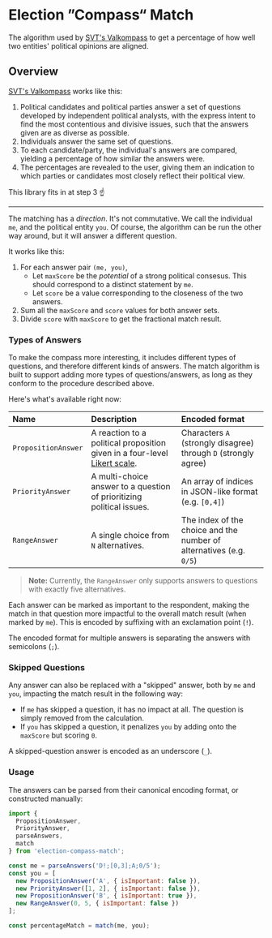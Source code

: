 # Election ”Compass“ Match

The algorithm used by [SVT's Valkompass](https://valkompassen.svt.se) to get a percentage of how well two entities' political opinions are aligned.

## Overview

[SVT's Valkompass](https://valkompassen.svt.se) works like this:

1. Political candidates and political parties answer a set of questions developed by independent political analysts, with the express intent to find the most contentious and divisive issues, such that the answers given are as diverse as possible.
2. Individuals answer the same set of questions.
3. To each candidate/party, the individual's answers are compared, yielding a percentage of how similar the answers were.
4. The percentages are revealed to the user, giving them an indication to which parties or candidates most closely reflect their political view.

This library fits in at step 3 :point_up:

---

The matching has a _direction_. It's not commutative. We call the individual `me`, and the political entity `you`. Of course, the algorithm can be run the other way around, but it will answer a different question.

It works like this:

1. For each answer pair `(me, you)`,
   - Let `maxScore` be the _potential_ of a strong political consesus. This should correspond to a distinct statement by `me`.
   - Let `score` be a value corresponding to the closeness of the two answers.
2. Sum all the `maxScore` and `score` values for both answer sets.
3. Divide `score` with `maxScore` to get the fractional match result.

### Types of Answers

To make the compass more interesting, it includes different types of questions, and therefore different kinds of answers. The match algorithm is built to support adding more types of questions/answers, as long as they conform to the procedure described above.

Here's what's available right now:

| Name                | Description                                                                         | Encoded format                                                      |
| :------------------ | :---------------------------------------------------------------------------------- | :------------------------------------------------------------------ |
| `PropositionAnswer` | A reaction to a political proposition given in a four-level [Likert scale][likert]. | Characters `A` (strongly disagree) through `D` (strongly agree)     |
| `PriorityAnswer`    | A multi-choice answer to a question of prioritizing political issues.               | An array of indices in JSON-like format (e.g. `[0,4]`)              |
| `RangeAnswer`       | A single choice from `N` alternatives.                                              | The index of the choice and the number of alternatives (e.g. `0/5`) |

> **Note:** Currently, the `RangeAnswer` only supports answers to questions with exactly five alternatives.

Each answer can be marked as important to the respondent, making the match in that question more impactful to the overall match result (when marked by `me`). This is encoded by suffixing with an exclamation point (`!`).

The encoded format for multiple answers is separating the answers with semicolons (`;`).

[likert]: https://en.wikipedia.org/wiki/Likert_scale

### Skipped Questions

Any answer can also be replaced with a "skipped" answer, both by `me` and `you`, impacting the match result in the following way:

- If `me` has skipped a question, it has no impact at all. The question is simply removed from the calculation.
- If `you` has skipped a question, it penalizes `you` by adding onto the `maxScore` but scoring `0`.

A skipped-question answer is encoded as an underscore (`_`).

### Usage

The answers can be parsed from their canonical encoding format, or constructed manually:

```javascript
import {
  PropositionAnswer,
  PriorityAnswer,
  parseAnswers,
  match
} from 'election-compass-match';

const me = parseAnswers('D!;[0,3];A;0/5');
const you = [
  new PropositionAnswer('A', { isImportant: false }),
  new PriorityAnswer([1, 2], { isImportant: false }),
  new PropositionAnswer('B', { isImportant: true }),
  new RangeAnswer(0, 5, { isImportant: false })
];

const percentageMatch = match(me, you);
```
